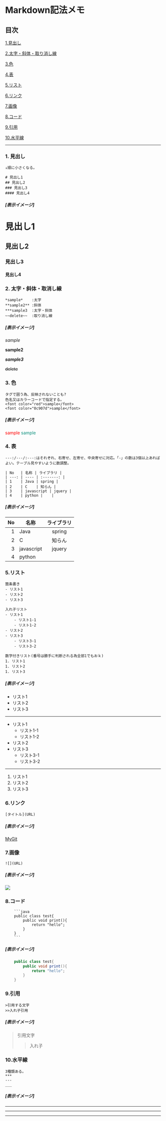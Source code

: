 # Markdown記法メモ 

## 目次 
[1.見出し](#1) 

[2.太字・斜体・取り消し線](#2) 

[3.色](#3) 

[4.表](#4) 

[5.リスト](#5) 

[6.リンク](#6) 

[7.画像](#7) 

[8.コード](#8) 

[9.引用](#9) 

[10.水平線](#10) 

---

### 1. 見出し 
```
↓順に小さくなる。

# 見出し1
## 見出し2
### 見出し3
#### 見出し4
```
##### [表示イメージ]
# 見出し1
## 見出し2
### 見出し3
#### 見出し4


### 2. 太字・斜体・取消し線 
```
*sample*    :太字
**sample2** :斜体
***sample3  :太字・斜体
~~delete~~  :取り消し線
```
##### [表示イメージ] 
*sample*  

**sample2**  

***sample3***  

~~delete~~    


### 3. 色 
```
タグで囲う為、反映されないことも?
色名又はカラーコードで指定する。
<font color="red">sample</font>
<font color="0c907d">sample</font>
``` 
##### [表示イメージ] 
<font color="red">sample</font>
<font color="0c907d">sample</font>

### 4. 表 
```
---:/---/:---:はそれぞれ、右寄せ、左寄せ、中央寄せに対応。「-」の数は3個以上あればよい。テーブル見やすいように数調整。

| No   | 名称 | ライブラリ |
| ---: | ---- | :-------: |
| 1    | Java | spring |
| 2    | C    | 知らん |
| 3    | javascript | jquery |
| 4    | python |    |

```
##### [表示イメージ] 
| No   | 名称 | ライブラリ |
| ---: | ---- | :-------: |
| 1    | Java | spring |
| 2    | C    | 知らん |
| 3    | javascript | jquery |
| 4    | python |    |

### 5.リスト 
```
箇条書き
- リスト1
- リスト2
- リスト3

入れ子リスト
- リスト1
    - リスト1-1
    - リスト1-2
- リスト2
- リスト3
    - リスト3-1
    - リスト3-2

数字付きリスト(番号は勝手に判断される為全部1でもおｋ)
1. リスト1
1. リスト2
1. リスト3

```
##### [表示イメージ] 
- リスト1
- リスト2
- リスト3
---
- リスト1
    - リスト1-1
    - リスト1-2
- リスト2
- リスト3
    - リスト3-1
    - リスト3-2
---
1. リスト1
1. リスト2
1. リスト3

### 6.リンク 
```
[タイトル](URL)
```
##### [表示イメージ] 
[MyGit](https://github.com/70ekanetugu/memo)

### 7.画像 
```
![](URL)
```
##### [表示イメージ] 
![](https://github.com/70ekanetugu/memo/sample)

### 8.コード 
```
    ```java
    public class test{
        public void print(){
            return "hello";
        }
    }
    ```
```
##### [表示イメージ] 
```java
    public class test{
        public void print(){
            return "hello";
        }
    }
```

### 9.引用
```
>引用する文字
>>入れ子引用

```
##### [表示イメージ] 
>引用文字
>>入れ子

### 10.水平線
```
3種類ある。
*** 
---
___
```
##### [表示イメージ] 
***
---
___
